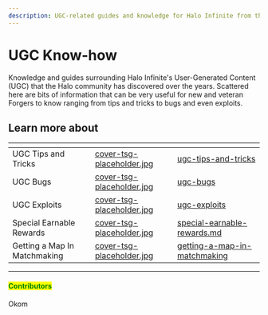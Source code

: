 ```yaml
---
description: UGC-related guides and knowledge for Halo Infinite from the Halo community.
---
```


# UGC Know-how

Knowledge and guides surrounding Halo Infinite's User-Generated Content (UGC) that the Halo community has discovered over the years. Scattered here are bits of information that can be very useful for new and veteran Forgers to know ranging from tips and tricks to bugs and even exploits.



## Learn more about

<table data-view="cards"><thead><tr><th></th><th data-hidden data-card-cover data-type="files"></th><th data-hidden data-card-target data-type="content-ref"></th></tr></thead><tbody><tr><td>UGC Tips and Tricks</td><td><a href="../../.gitbook/assets/cover-tsg-placeholder.jpg">cover-tsg-placeholder.jpg</a></td><td><a href="ugc-tips-and-tricks/">ugc-tips-and-tricks</a></td></tr><tr><td>UGC Bugs</td><td><a href="../../.gitbook/assets/cover-tsg-placeholder.jpg">cover-tsg-placeholder.jpg</a></td><td><a href="ugc-bugs/">ugc-bugs</a></td></tr><tr><td>UGC Exploits</td><td><a href="../../.gitbook/assets/cover-tsg-placeholder.jpg">cover-tsg-placeholder.jpg</a></td><td><a href="ugc-exploits/">ugc-exploits</a></td></tr><tr><td>Special Earnable Rewards</td><td><a href="../../.gitbook/assets/cover-tsg-placeholder.jpg">cover-tsg-placeholder.jpg</a></td><td><a href="ugc-misc/special-earnable-rewards.md">special-earnable-rewards.md</a></td></tr><tr><td>Getting a Map In Matchmaking</td><td><a href="../../.gitbook/assets/cover-tsg-placeholder.jpg">cover-tsg-placeholder.jpg</a></td><td><a href="ugc-misc/getting-a-map-in-matchmaking/">getting-a-map-in-matchmaking</a></td></tr></tbody></table>



***

#### <mark style="color:green;">Contributors</mark>

Okom
